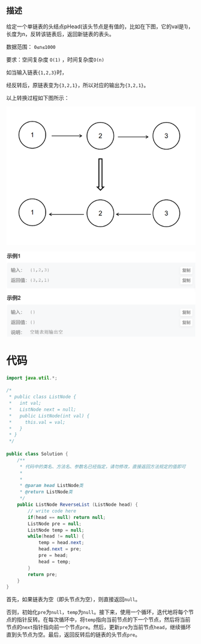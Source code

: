 ## 描述

给定一个单链表的头结点pHead(该头节点是有值的，比如在下图，它的val是1)，长度为n，反转该链表后，返回新链表的表头。

数据范围： `0≤n≤1000`

要求：空间复杂度 `O(1)` ，时间复杂度`O(n)`

如当输入链表`{1,2,3}`时，

经反转后，原链表变为`{3,2,1}`，所以对应的输出为`{3,2,1}`。

以上转换过程如下图所示：

![image-20231226151705467](images/01-反转链表/image-20231226151705467.png)

![image-20231226151903277](images/01-反转链表/image-20231226151903277.png)

# 代码

```java
import java.util.*;

/*
 * public class ListNode {
 *   int val;
 *   ListNode next = null;
 *   public ListNode(int val) {
 *     this.val = val;
 *   }
 * }
 */

public class Solution {
    /**
     * 代码中的类名、方法名、参数名已经指定，请勿修改，直接返回方法规定的值即可
     *
     * 
     * @param head ListNode类 
     * @return ListNode类
     */
    public ListNode ReverseList (ListNode head) {
        // write code here
        if(head == null) return null; 
        ListNode pre = null;
        ListNode temp = null;
        while(head != null) {
            temp = head.next;
            head.next = pre;
            pre = head;
            head = temp;
        }
        return pre;
    }
}
```

首先，如果链表为空（即头节点为空），则直接返回`null`。

否则，初始化`pre`为`null`，`temp`为`null`。接下来，使用一个循环，迭代地将每个节点的指针反转。在每次循环中，将`temp`指向当前节点的下一个节点，然后将当前节点的`next`指针指向前一个节点`pre`。然后，更新`pre`为当前节点`head`，继续循环直到头节点为空。最后，返回反转后的链表的头节点`pre`。 